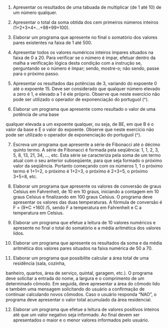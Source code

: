 1) Apresentar os resultados de uma tabuada de multiplicar (de 1 até 10) de um número qualquer.

2) Apresentar o total da soma obtida dos cem primeiros números inteiros (1+2+3+4+...+98+99+100).

3) Elaborar um programa que apresente no final o somatório dos valores pares existentes na faixa de 1 até 500.

4) Apresentar todos os valores numéricos inteiros ímpares situados na faixa de 0 a 20. Para verificar se o número é ímpar, efetuar dentro da malha a verificação lógica desta condição com a instrução se, perguntando se o número é ímpar; sendo, mostre-o; não sendo, passe para o próximo passo.

5) Apresentar os resultados das potências de 3, variando do expoente 0 até o expoente 15. Deve ser considerado que qualquer número elevado a zero é 1, e elevado a 1 é ele próprio. Observe que neste exercício não pode ser utilizado o operador de exponenciação do portuguol (^).

6) Elaborar um programa que apresente como resultado o valor de uma potência de uma base

qualquer elevada a um expoente qualquer, ou seja, de BE, em que B é o valor da base e E o valor do expoente. Observe que neste exercício não pode ser utilizado o operador de exponenciação do portuguol (^).

7) Escreva um programa que apresente a série de Fibonacci até o décimo quinto termo. A série de Fibonacci é formada pela seqüência: 1, 1, 2, 3, 5, 8, 13, 21, 34, ..., etc. Esta série se caracteriza pela soma de um termo atual com o seu anterior subseqüente, para que seja formado o próximo valor da seqüência. Portanto começando com os números 1, 1 o próximo termo é 1+1=2, o próximo é 1+2=3, o próximo é 2+3=5, o próximo 3+5=8, etc.

8) Elaborar um programa que apresente os valores de conversão de graus Celsius em Fahrenheit, de 10 em 10 graus, iniciando a contagem em 10 graus Celsius e finalizando em 100 graus Celsius. O programa deve apresentar os valores das duas temperaturas. A fórmula de conversão é F = (9*C +160) /5, sendo F a temperatura em Fahrenheit e C a temperatura em Celsius.

9) Elaborar um programa que efetue a leitura de 10 valores numéricos e apresente no final o total do somatório e a média aritmética dos valores lidos.

10) Elaborar um programa que apresente os resultados da soma e da média aritmética dos valores pares situados na faixa numérica de 50 a 70.

11) Elaborar um programa que possibilite calcular a área total de uma residência (sala, cozinha,

banheiro, quartos, área de serviço, quintal, garagem, etc.). O programa deve solicitar a entrada do nome, a largura e o comprimento de um determinado cômodo. Em seguida, deve apresentar a área do cômodo lido e também uma mensagem solicitando do usuário a confirmação de continuar calculando novos cômodos. Caso o usuário responda “NAO”, o programa deve apresentar o valor total acumulado da área residencial.

12) Elaborar um programa que efetue a leitura de valores positivos inteiros até que um valor negativo seja informado. Ao final devem ser apresentados o maior e o menor valores informados pelo usuário.
